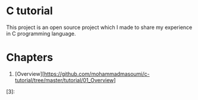# C tutorial

This project is an open source project which I made to share my experience in C programming language.


# Chapters

1. [Overview][https://github.com/mohammadmasoumi/c-tutorial/tree/master/tutorial/01_Overview]




[1]:
[2]:
[3]:

